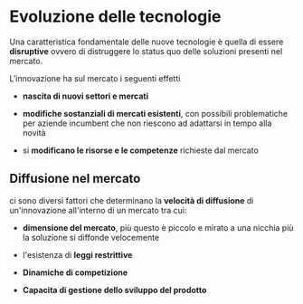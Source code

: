 # Evoluzione delle tecnologie

Una caratteristica fondamentale delle nuove tecnologie è quella di essere **disruptive** ovvero di distruggere lo status quo delle soluzioni presenti nel mercato.

L'innovazione ha sul mercato i seguenti effetti

- **nascita di nuovi settori e mercati**

- **modifiche sostanziali di mercati esistenti**, con possibili problematiche per aziende incumbent che non riescono ad adattarsi in tempo alla novità

-  si **modificano le risorse e le competenze** richieste dal mercato

## Diffusione nel mercato

ci sono diversi fattori che determinano la **velocità di diffusione** di un'innovazione all'interno di un mercato tra cui:

- **dimensione del mercato**, più questo è piccolo e mirato a una nicchia più la soluzione si diffonde velocemente 

- l'esistenza di **leggi restrittive**

- **Dinamiche di competizione**

- **Capacita di gestione dello sviluppo del prodotto**



